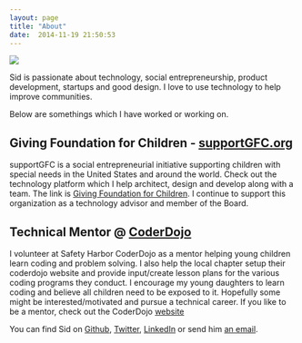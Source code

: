 ```yaml
---
layout: page
title: "About"
date:  2014-11-19 21:50:53
---
```

<img src="http://www.gravatar.com/avatar/0687e6637524442617cc342a1ee4755c?s=200">

Sid is passionate about technology, social entrepreneurship, product development, startups and good design. I love to use technology to help improve communities.

Below are somethings which I have worked or working on.

## Giving Foundation for Children - [supportGFC.org](https://supportGFC.org)

supportGFC is a social entrepreneurial initiative supporting children with special needs in the United States and around the world. Check out the technology platform which I help architect, design and develop along with a team. The link is [Giving Foundation for Children](https://supportGFC.org). I continue to support this organization as a technology advisor and member of the Board.

## Technical Mentor @ [CoderDojo](http://www.shcoderdojo.org)

I volunteer at Safety Harbor CoderDojo as a mentor helping young children learn coding and problem solving. I also help the local chapter setup their coderdojo website and provide input/create lesson plans for the various coding programs they conduct. I encourage my young daughters to learn coding and believe all children need to be exposed to it. Hopefully some might be interested/motivated and pursue a technical career. If you like to be a mentor, check out the CoderDojo [website](http://coderdojo.com)

You can find Sid on [Github](http://github.com/sjayanna), [Twitter](https://twitter.com/sidjayanna), [ LinkedIn](http://www.linkedin.com/in/sidjayanna) or send him [an email](mailto:sjayanna@gmail.com).
